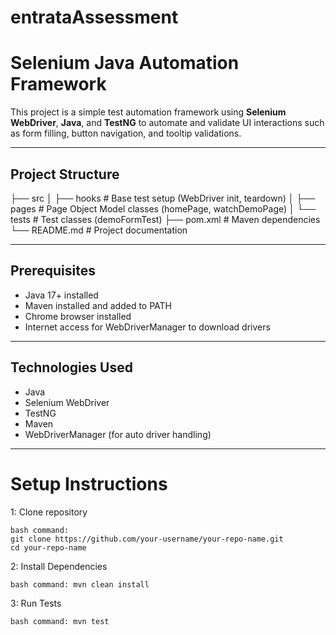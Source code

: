 # entrataAssessment


# Selenium Java Automation Framework

This project is a simple test automation framework using **Selenium WebDriver**, **Java**, and **TestNG** to automate and validate UI interactions such as form filling, button navigation, and tooltip validations.

---

## Project Structure

├── src
│ ├── hooks # Base test setup (WebDriver init, teardown)
│ ├── pages # Page Object Model classes (homePage, watchDemoPage)
│ └── tests # Test classes (demoFormTest)
├── pom.xml # Maven dependencies
└── README.md # Project documentation



---

## Prerequisites

- Java 17+ installed
- Maven installed and added to PATH
- Chrome browser installed
- Internet access for WebDriverManager to download drivers

---

## Technologies Used

- Java
- Selenium WebDriver
- TestNG
- Maven
- WebDriverManager (for auto driver handling)

---

# Setup Instructions

1: Clone repository

    bash command: 
    git clone https://github.com/your-username/your-repo-name.git
    cd your-repo-name

2: Install Dependencies

    bash command: mvn clean install

3: Run Tests

    bash command: mvn test